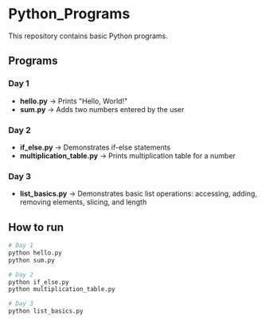 # Python_Programs

This repository contains basic Python programs.

## Programs

### Day 1 
- **hello.py** → Prints "Hello, World!"
- **sum.py** → Adds two numbers entered by the user

### Day 2 
- **if_else.py** → Demonstrates if-else statements
- **multiplication_table.py** → Prints multiplication table for a number

### Day 3 
- **list_basics.py** → Demonstrates basic list operations: accessing, adding, removing elements, slicing, and length

## How to run

```bash
# Day 1
python hello.py
python sum.py

# Day 2
python if_else.py
python multiplication_table.py

# Day 3
python list_basics.py
